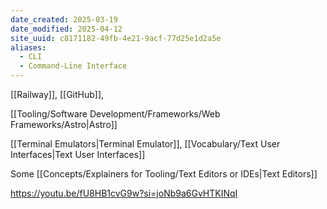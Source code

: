```yaml
---
date_created: 2025-03-19
date_modified: 2025-04-12
site_uuid: c8171182-49fb-4e21-9acf-77d25e1d2a5e
aliases:
  - CLI
  - Command-Line Interface
---
```


[[Railway]], [[GitHub]],

[[Tooling/Software Development/Frameworks/Web Frameworks/Astro|Astro]]

[[Terminal Emulators|Terminal Emulator]], [[Vocabulary/Text User Interfaces|Text User Interfaces]]

Some [[Concepts/Explainers for Tooling/Text Editors or IDEs|Text Editors]]


https://youtu.be/fU8HB1cvG9w?si=joNb9a6GvHTKINqI
